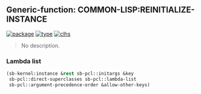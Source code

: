 ## Generic-function: COMMON-LISP:REINITIALIZE-INSTANCE
[![package](https://img.shields.io/badge/Package-COMMON--LISP-5f9ea0.svg?style=social&colorA=999999)](../) [![type](https://img.shields.io/badge/Type-Generic--Function-5f9ea0.svg?style=social&colorA=999999)](../#generic-function) [![clhs](https://img.shields.io/badge/CLHS-REINITIALIZE--INSTANCE-5f9ea0.svg?style=social&colorA=999999)](http://www.lispworks.com/documentation/HyperSpec/Body/f_reinit.htm) 

> No description.

### Lambda list
```cl
(sb-kernel:instance &rest sb-pcl::initargs &key
 sb-pcl::direct-superclasses sb-pcl::lambda-list
 sb-pcl::argument-precedence-order &allow-other-keys)
```
